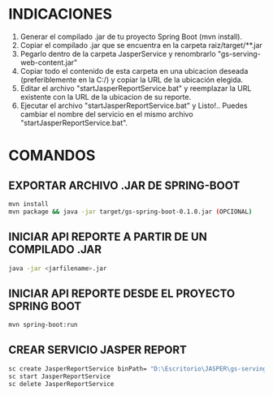 # INDICACIONES

1. Generar el compilado .jar de tu proyecto Spring Boot (mvn install).
2. Copiar el compilado .jar que se encuentra en la carpeta raiz/target/**.jar
3. Pegarlo dentro de la carpeta JasperService y renombrarlo "gs-serving-web-content.jar"
4. Copiar todo el contenido de esta carpeta en una ubicacion deseada (preferiblemente en la C:/)
   y copiar la URL de la ubicación elegida.
5. Editar el archivo "startJasperReportService.bat" y reemplazar la URL existente con la URL 
   de la ubicacion de su reporte.
6. Ejecutar el archivo "startJasperReportService.bat" y Listo!.. Puedes cambiar el nombre del servicio
   en el mismo archivo "startJasperReportService.bat".



# COMANDOS


## EXPORTAR ARCHIVO .JAR DE SPRING-BOOT
```bash
mvn install
mvn package && java -jar target/gs-spring-boot-0.1.0.jar (OPCIONAL)
```

## INICIAR API REPORTE A PARTIR DE UN COMPILADO .JAR
```bash
java -jar <jarfilename>.jar
```

## INICIAR API REPORTE DESDE EL PROYECTO SPRING BOOT
```bash
mvn spring-boot:run
```

## CREAR SERVICIO JASPER REPORT
```bash
sc create JasperReportService binPath= "D:\Escritorio\JASPER\gs-serving-web-content.exe"
sc start JasperReportService
sc delete JasperReportService
```